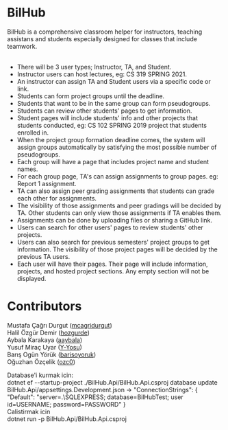 # BilHub

BilHub is a comprehensive classroom helper for instructors, teaching assistans and students especially designed for classes that include teamwork. <br />
<br />
- There will be 3 user types; Instructor, TA, and Student.
- Instructor users can host lectures, eg: CS 319 SPRING 2021. 
- An instructor can assign TA and Student users via a specific code or link.
- Students can form project groups until the deadline. 
- Students that want to be in the same group can form pseudogroups. 
- Students can review other students' pages to get information. 
- Student pages will include students' info and other projects that students conducted, eg: CS 102 SPRING 2019 project that students enrolled in. 
- When the project group formation deadline comes, the system will assign groups automatically by satisfying the most possible number of pseudogroups. 
- Each group will have a page that includes project name and student names. 
- For each group page, TA's can assign assignments to group pages. eg: Report 1 assignment. 
- TA can also assign peer grading assignments that students can grade each other for assignments. 
- The visibility of those assignments and peer gradings will be decided by TA. Other students can only view those assignments if TA enables them. 
- Assignments can be done by uploading files or sharing a GitHub link.
- Users can search for other users' pages to review students' other projects. 
- Users can also search for previous semesters' project groups to get information. The visibility of those project pages will be decided by the previous TA users.  
- Each user will have their pages. Their page will include information, projects, and hosted project sections. Any empty section will not be displayed. 

# Contributors
Mustafa Çağrı Durgut ([mcagridurgut](http://github.com/mcagridurgut)) <br />
Halil Özgür Demir ([hozgurde](http://github.com/hozgurde)) <br />
Aybala Karakaya ([aaybala](http://github.com/aaybala)) <br />
Yusuf Miraç Uyar ([Y-Yosu](http://github.com/Y-Yosu)) <br />
Barış Ogün Yörük ([barisoyoruk](http://github.com/barisoyoruk)) <br />
Oğuzhan Özçelik ([ozc0](http://github.com/ozc0)) <br />

Database'i kurmak icin:<br />
dotnet ef --startup-project ./BilHub.Api/BilHub.Api.csproj database update<br />
BilHub.Api/appsettings.Development.json -> "ConnectionStrings": {
    "Default": "server=.\\SQLEXPRESS; database=BilHubTest; user id=USERNAME; password=PASSWORD"
  }<br />
Calistirmak icin<br />
dotnet run -p BilHub.Api/BilHub.Api.csproj


